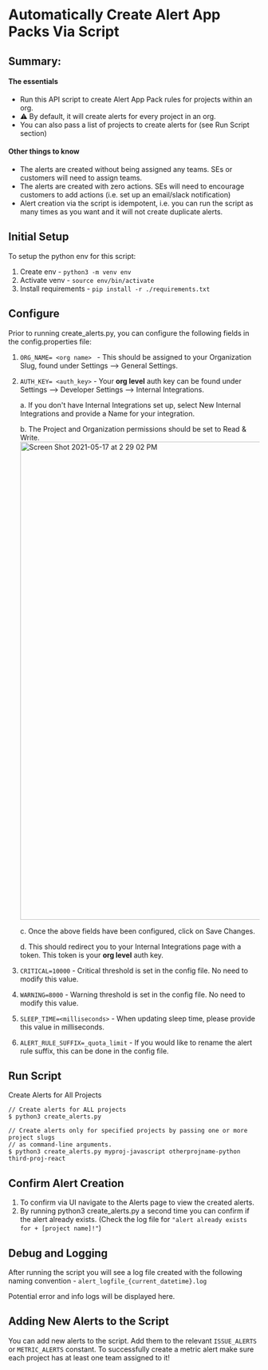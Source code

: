 # Automatically Create Alert App Packs Via Script

## Summary:

#### The essentials
- Run this API script to create Alert App Pack rules for projects within an org.
- :warning: By default, it will create alerts for every project in an org.
- You can also pass a list of projects to create alerts for (see Run Script section)
  
#### Other things to know
- The alerts are created without being assigned any teams. SEs or customers will need to assign teams.
- The alerts are created with zero actions. SEs will need to encourage customers to add actions (i.e. set up an email/slack notification)
- Alert creation via the script is idempotent, i.e. you can run the script as many times as you want and it will not create duplicate alerts.

## Initial Setup

To setup the python env for this script:

1. Create env - ```python3 -m venv env```
2. Activate venv - ```source env/bin/activate```
3. Install requirements - ```pip install -r ./requirements.txt```

## Configure

Prior to running create_alerts.py, you can configure the following fields in the config.properties file:

1. `ORG_NAME= <org name> ` - This should be assigned to your Organization Slug, found under Settings --> General Settings.

2. `AUTH_KEY= <auth_key>` - Your **org level** auth key can be found under Settings --> Developer Settings --> Internal Integrations.

    a. If you don't have Internal Integrations set up, select New Internal Integrations and provide a Name for your integration. 

    b. The Project and Organization permissions should be set to Read & Write. 
    <img width="957" alt="Screen Shot 2021-05-17 at 2 29 02 PM" src="https://user-images.githubusercontent.com/82904656/118559227-7849c580-b71c-11eb-83ea-2b7fcdbe9461.png">
    
    c. Once the above fields have been configured, click on Save Changes.

    d. This should redirect you to your Internal Integrations page with a token. This token is your **org level** auth key. 

3. `CRITICAL=10000` - Critical threshold is set in the config file. No need to modify this value. 
4. `WARNING=8000` - Warning threshold is set in the config file. No need to modify this value. 
5. `SLEEP_TIME=<milliseconds>` - When updating sleep time, please provide this value in milliseconds.
6. `ALERT_RULE_SUFFIX=_quota_limit` - If you would like to rename the alert rule suffix, this can be done in the config file. 


## Run Script 

Create Alerts for All Projects

```
// Create alerts for ALL projects
$ python3 create_alerts.py

// Create alerts only for specified projects by passing one or more project slugs
// as command-line arguments.
$ python3 create_alerts.py myproj-javascript otherprojname-python third-proj-react
```

## Confirm Alert Creation

1. To confirm via UI navigate to the Alerts page to view the created alerts.
2. By running python3 create_alerts.py a second time you can confirm if the alert already exists. (Check the log file for `"alert already exists for + [project name]!"`)

## Debug and Logging

After running the script you will see a log file created with the following naming convention - `alert_logfile_{current_datetime}.log`

Potential error and info logs will be displayed here. 

## Adding New Alerts to the Script

You can add new alerts to the script. Add them to the relevant `ISSUE_ALERTS` or `METRIC_ALERTS` constant.
To successfully create a metric alert make sure each project has at least one team assigned to it! 
